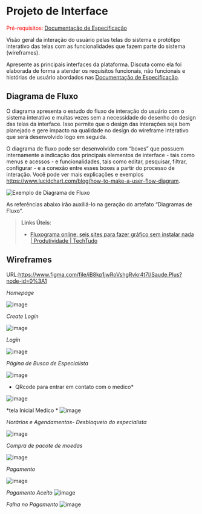 
# Projeto de Interface

<span style="color:red">Pré-requisitos: <a href="2-Especificação do Projeto.md"> Documentação de Especificação</a></span>

Visão geral da interação do usuário pelas telas do sistema e protótipo interativo das telas com as funcionalidades que fazem parte do sistema (wireframes).

 Apresente as principais interfaces da plataforma. Discuta como ela foi elaborada de forma a atender os requisitos funcionais, não funcionais e histórias de usuário abordados nas <a href="2-Especificação do Projeto.md"> Documentação de Especificação</a>.

## Diagrama de Fluxo

O diagrama apresenta o estudo do fluxo de interação do usuário com o sistema interativo e  muitas vezes sem a necessidade do desenho do design das telas da interface. Isso permite que o design das interações seja bem planejado e gere impacto na qualidade no design do wireframe interativo que será desenvolvido logo em seguida.

O diagrama de fluxo pode ser desenvolvido com “boxes” que possuem internamente a indicação dos principais elementos de interface - tais como menus e acessos - e funcionalidades, tais como editar, pesquisar, filtrar, configurar - e a conexão entre esses boxes a partir do processo de interação. Você pode ver mais explicações e exemplos https://www.lucidchart.com/blog/how-to-make-a-user-flow-diagram.

![Exemplo de Diagrama de Fluxo](img/diagramafluxo2.jpg)

As referências abaixo irão auxiliá-lo na geração do artefato “Diagramas de Fluxo”.

> **Links Úteis**:
> - [Fluxograma online: seis sites para fazer gráfico sem instalar nada | Produtividade | TechTudo](https://www.techtudo.com.br/listas/2019/03/fluxograma-online-seis-sites-para-fazer-grafico-sem-instalar-nada.ghtml)

## Wireframes
URL:https://www.figma.com/file/iB8kp1jwRoVshgRvkr4t7l/Saude.Plus?node-id=0%3A1

*Homepage*

![image](https://user-images.githubusercontent.com/83511889/135773986-c949d07c-92c8-4524-91b4-558fc15c6303.png)

*Create Login*

![image](https://user-images.githubusercontent.com/83511889/135773999-8ecb823d-12a5-456d-a9e3-826b5ea7ae5d.png)

*Login*

![image](https://user-images.githubusercontent.com/83511889/135774009-45928952-cfd0-4655-9373-5d0f65c6dc0e.png)


*Página de Busca de Especialista*

![image](https://user-images.githubusercontent.com/83511889/135774030-a93d1ae6-3bf7-4404-bcab-619886f40c83.png)

* QRcode para entrar em contato com o medico*

![image](https://user-images.githubusercontent.com/65242472/135941417-8fb30d33-f600-4715-b62e-df797ad8225a.png)


*tela Inicial Medico * 
![image](https://user-images.githubusercontent.com/65242472/135941497-bc458ee4-f1e1-4b54-b517-1409fe0c2473.png)


*Horários e Agendamentos- Desbloqueio do especialista*

![image](https://user-images.githubusercontent.com/83511889/135774047-f53ab642-1283-40ec-a92b-64c5c593212b.png)

*Compra de pacote de moedas*

![image](https://user-images.githubusercontent.com/83511889/135774061-f79b9b1f-485c-42c4-931f-0e332cc6cc09.png)


*Pagamento*

![image](https://user-images.githubusercontent.com/83511889/135774075-e1ecde7a-d5d4-44e1-b87d-af0ce28b71fe.png)


*Pagamento Aceito* 
![image](https://user-images.githubusercontent.com/65242472/135941292-72c65681-2bbd-4714-a4be-5cc4b54e1ac4.png)

*Falha no Pagamento* 
![image](https://user-images.githubusercontent.com/65242472/135941323-cd25ef8e-c7b9-4a74-b737-4fe1ea1b30cc.png)


